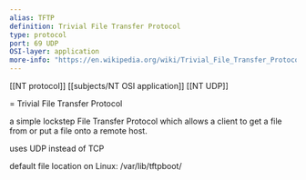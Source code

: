 ```yaml
---
alias: TFTP
definition: Trivial File Transfer Protocol 
type: protocol
port: 69 UDP
OSI-layer: application
more-info: "https://en.wikipedia.org/wiki/Trivial_File_Transfer_Protocol"
---
```

[[NT protocol]]
[[subjects/NT OSI application]]
[[NT UDP]]

= Trivial File Transfer Protocol

a simple lockstep File Transfer Protocol which allows a client to get a file from or put a file onto a remote host.

uses UDP instead of TCP

default file location on Linux: /var/lib/tftpboot/
